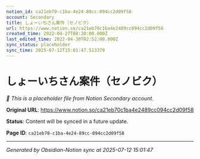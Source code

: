```yaml
---
notion_id: ca21eb70-c1ba-4e24-89cc-094cc2d09f58
account: Secondary
title: しょーいちさん案件（セノビク）
url: https://www.notion.so/ca21eb70c1ba4e2489cc094cc2d09f58
created_time: 2022-04-27T08:20:00.000Z
last_edited_time: 2022-04-30T02:52:00.000Z
sync_status: placeholder
sync_time: 2025-07-12T15:01:47.513379
---
```


# しょーいちさん案件（セノビク）

*🔄 This is a placeholder file from Notion Secondary account.*

**Original URL**: https://www.notion.so/ca21eb70c1ba4e2489cc094cc2d09f58

**Status**: Content will be synced in a future update.

**Page ID**: `ca21eb70-c1ba-4e24-89cc-094cc2d09f58`

---

*Generated by Obsidian-Notion sync at 2025-07-12 15:01:47*
